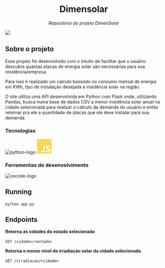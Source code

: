 <h1 align="center">Dimensolar</h1>
<p align="center"><i>Repositório do projeto DimenSolar</i></p>
<img src="https://cdn.discordapp.com/attachments/1030689922681688175/1184699055134220303/DimenSolar.png?ex=658cebf9&is=657a76f9&hm=4ab67eecaaf1f95c0fc12351db4360430ec9421556e0f8852301502eb2f10180&">

##  Sobre o projeto

Esse projeto foi desenvolvido com o intuito de facilitar que o usuário descubra quantas placas de energia solar são necessárias para sua residência/empresa.

Para isso é realizado um calculo baseado no consumo mensal de energia em KWh, tipo de instalação desejada e insidência solar na região.

O site utiliza uma API desenvolvida em Python com Flask onde, utilizando Pandas, busca numa base de dados CSV a menor insidência solar anual na cidade selecionada para realizar o calculo da demanda do usuário e então retornar pra ele a quantidade de placas que ele deve instalar para sua demanda.

### Tecnologias
<p display="inline-block">
  <img width="48" src="https://user-images.githubusercontent.com/25181517/183423507-c056a6f9-1ba8-4312-a350-19bcbc5a8697.png" alt="python-logo"/>
  <img width="48" src="https://raw.githubusercontent.com/devicons/devicon/master/icons/javascript/javascript-plain.svg" alt="js-logo"/>
</p>

### Ferramentas de desenvolvimento

<p display="inline-block">
  <img width="48" src="https://upload.wikimedia.org/wikipedia/commons/thumb/9/9a/Visual_Studio_Code_1.35_icon.svg/2048px-Visual_Studio_Code_1.35_icon.svg.png" alt="vscode-logo"/>
</p>

## Running
```python app.py```

## Endpoints
**Retorna as cidades do estado selecionado**

```GET /cidades/<estado>```

**Retorna o menor nível de irradiação solar da cidade selecionada**

```GET /irradiacao/<cidade>```
